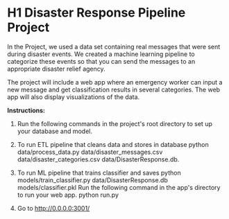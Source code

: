 # H1 Disaster Response Pipeline Project


In the Project, we used a data set containing real messages that were sent during disaster events. We created a machine learning pipeline to categorize these events so that you can send the messages to an appropriate disaster relief agency.

The project will include a web app where an emergency worker can input a new message and get classification results in several categories. The web app will also display visualizations of the data.

**Instructions:** 

1. Run the following commands in the project's root directory to set up your database and model.

2. To run ETL pipeline that cleans data and stores in database python data/process_data.py data/disaster_messages.csv data/disaster_categories.csv data/DisasterResponse.db.

3. To run ML pipeline that trains classifier and saves python models/train_classifier.py data/DisasterResponse.db models/classifier.pkl
Run the following command in the app's directory to run your web app. python run.py

4. Go to http://0.0.0.0:3001/